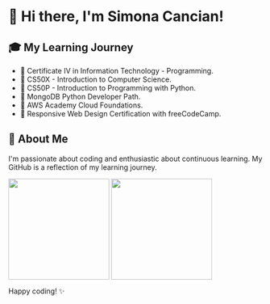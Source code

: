 # 👋 Hi there, I'm Simona Cancian!

## 🎓 My Learning Journey
- 🌱 Certificate IV in Information Technology - Programming.
- 🌱 CS50X - Introduction to Computer Science.
- 🌱 CS50P - Introduction to Programming with Python.
- 🌱 MongoDB Python Developer Path.
- 🌱 AWS Academy Cloud Foundations.
- 🌱 Responsive Web Design Certification with freeCodeCamp.

## 🚀 About Me
I'm passionate about coding and enthusiastic about continuous learning. My GitHub is a reflection of my learning journey.

<p>
  <img height=200 align="center" src="https://github-readme-stats.vercel.app/api/top-langs/?username=simona-cancian&size_weight=0.5&count_weight=0.5&layout=compact&theme=ambient_gradient&langs_count=6" />
  <img height=200 align="center" src="https://github-readme-stats.vercel.app/api?username=simona-cancian&show_icons=true&theme=jolly&include_all_commits=true&rank_icon=github" />
</p>

Happy coding! ✨


<!---
simona-cancian/simona-cancian is a ✨ special ✨ repository because its `README.md` (this file) appears on your GitHub profile.
You can click the Preview link to take a look at your changes.
--->
